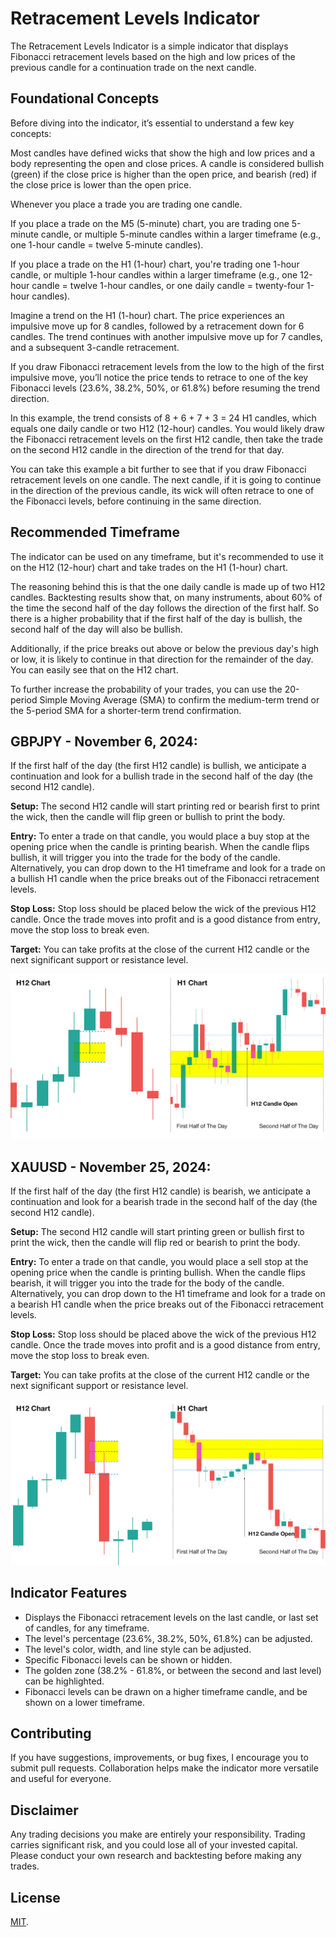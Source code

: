 # Retracement Levels Indicator

The Retracement Levels Indicator is a simple indicator that displays Fibonacci retracement levels based on the high and low prices of the previous candle for a continuation trade on the next candle.

## Foundational Concepts

Before diving into the indicator, it’s essential to understand a few key concepts:

Most candles have defined wicks that show the high and low prices and a body representing the open and close prices. A candle is considered bullish (green) if the close price is higher than the open price, and bearish (red) if the close price is lower than the open price.

Whenever you place a trade you are trading one candle.

If you place a trade on the M5 (5-minute) chart, you are trading one 5-minute candle, or multiple 5-minute candles within a larger timeframe (e.g., one 1-hour candle = twelve 5-minute candles).

If you place a trade on the H1 (1-hour) chart, you're trading one 1-hour candle, or multiple 1-hour candles within a larger timeframe (e.g., one 12-hour candle = twelve 1-hour candles, or one daily candle = twenty-four 1-hour candles).

Imagine a trend on the H1 (1-hour) chart. The price experiences an impulsive move up for 8 candles, followed by a retracement down for 6 candles. The trend continues with another impulsive move up for 7 candles, and a subsequent 3-candle retracement.

If you draw Fibonacci retracement levels from the low to the high of the first impulsive move, you’ll notice the price tends to retrace to one of the key Fibonacci levels (23.6%, 38.2%, 50%, or 61.8%) before resuming the trend direction.

In this example, the trend consists of 8 + 6 + 7 + 3 = 24 H1 candles, which equals one daily candle or two H12 (12-hour) candles. You would likely draw the Fibonacci retracement levels on the first H12 candle, then take the trade on the second H12 candle in the direction of the trend for that day.

You can take this example a bit further to see that if you draw Fibonacci retracement levels on one candle. The next candle, if it is going to continue in the direction of the previous candle, its wick will often retrace to one of the Fibonacci levels, before continuing in the same direction.

## Recommended Timeframe

The indicator can be used on any timeframe, but it's recommended to use it on the H12 (12-hour) chart and take trades on the H1 (1-hour) chart.

The reasoning behind this is that the one daily candle is made up of two H12 candles. Backtesting results show that, on many instruments, about 60% of the time the second half of the day follows the direction of the first half. So there is a higher probability that if the first half of the day is bullish, the second half of the day will also be bullish.

Additionally, if the price breaks out above or below the previous day's high or low, it is likely to continue in that direction for the remainder of the day. You can easily see that on the H12 chart.

To further increase the probability of your trades, you can use the 20-period Simple Moving Average (SMA) to confirm the medium-term trend or the 5-period SMA for a shorter-term trend confirmation.

## GBPJPY - November 6, 2024:

If the first half of the day (the first H12 candle) is bullish, we anticipate a continuation and look for a bullish trade in the second half of the day (the second H12 candle).

**Setup:** The second H12 candle will start printing red or bearish first to print the wick, then the candle will flip green or bullish to print the body.

**Entry:** To enter a trade on that candle, you would place a buy stop at the opening price when the candle is printing bearish. When the candle flips bullish, it will trigger you into the trade for the body of the candle. Alternatively, you can drop down to the H1 timeframe and look for a trade on a bullish H1 candle when the price breaks out of the Fibonacci retracement levels.

**Stop Loss:** Stop loss should be placed below the wick of the previous H12 candle. Once the trade moves into profit and is a good distance from entry, move the stop loss to break even.

**Target:** You can take profits at the close of the current H12 candle or the next significant support or resistance level.

![GBPJPY Trade Example](https://github.com/roshaneforde/retracement-levels-indicator/blob/main/screenshots/gbpjpy-trade-example.jpg)

## XAUUSD - November 25, 2024:

If the first half of the day (the first H12 candle) is bearish, we anticipate a continuation and look for a bearish trade in the second half of the day (the second H12 candle).

**Setup:** The second H12 candle will start printing green or bullish first to print the wick, then the candle will flip red or bearish to print the body.

**Entry:** To enter a trade on that candle, you would place a sell stop at the opening price when the candle is printing bullish. When the candle flips bearish, it will trigger you into the trade for the body of the candle. Alternatively, you can drop down to the H1 timeframe and look for a trade on a bearish H1 candle when the price breaks out of the Fibonacci retracement levels.

**Stop Loss:** Stop loss should be placed above the wick of the previous H12 candle. Once the trade moves into profit and is a good distance from entry, move the stop loss to break even.

**Target:** You can take profits at the close of the current H12 candle or the next significant support or resistance level.

![XAUUSD Trade Example](https://github.com/roshaneforde/retracement-levels-indicator/blob/main/screenshots/xauusd-trade-example1.jpg)

## Indicator Features

* Displays the Fibonacci retracement levels on the last candle, or last set of candles, for any timeframe.
* The level's percentage (23.6%, 38.2%, 50%, 61.8%) can be adjusted.
* The level's color, width, and line style can be adjusted.
* Specific Fibonacci levels can be shown or hidden.
* The golden zone (38.2% - 61.8%, or between the second and last level) can be highlighted.
* Fibonacci levels can be drawn on a higher timeframe candle, and be shown on a lower timeframe.

## Contributing
If you have suggestions, improvements, or bug fixes, I encourage you to submit pull requests. Collaboration helps make the indicator more versatile and useful for everyone. 

## Disclaimer

Any trading decisions you make are entirely your responsibility. Trading carries significant risk, and you could lose all of your invested capital. Please conduct your own research and backtesting before making any trades.

## License

[MIT](https://github.com/roshaneforde/retracement-levels-indicator/blob/main/LICENSE.txt).
